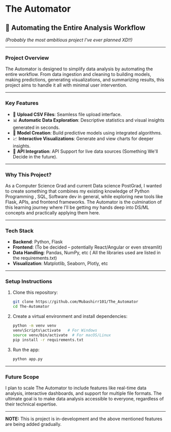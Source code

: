 # **The Automator**

## 🚀 Automating the Entire Analysis Workflow  
*(Probably the most ambitious project I've ever planned XD!!)*

---

### **Project Overview**  
The Automator is designed to simplify data analysis by automating the entire workflow. From data ingestion and cleaning to building models, making predictions, generating visualizations, and summarizing results, this project aims to handle it all with minimal user intervention.

---

### **Key Features**  
- 📁 **Upload CSV Files**: Seamless file upload interface.  
- 📊 **Automatic Data Exploration**: Descriptive statistics and visual insights generated in seconds.  
- 🤖 **Model Creation**: Build predictive models using integrated algorithms.  
- 📈 **Interactive Visualizations**: Generate and view charts for deeper insights.  
- 📡 **API Integration**: API Support for live data sources (Something We'll Decide in the future).  

---

### **Why This Project?**  
As a Computer Science Grad and current Data science PostGrad, I wanted to create something that combines my existing knowledge of Python Programming , SQL, Software dev in general, while exploring new tools like Flask, APIs, and frontend frameworks. 
The Automator is the culmination of this learning journey where I'll be getting my hands deep into DS/ML concepts and practically applying them here.

---

### **Tech Stack**  
- **Backend**: Python, Flask  
- **Frontend**: (To be decided – potentially React/Angular or even streamlit)  
- **Data Handling**: Pandas, NumPy, etc ( All the libraries used are listed in the requirements.txt)
- **Visualization**: Matplotlib, Seaborn, Plotly, etc

---

### **Setup Instructions**  
1. Clone this repository:  
   ```bash
   git clone https://github.com/Mubashirr101/The_Automator
   cd The-Automator
   ```

2. Create a virtual environment and install dependencies:  
   ```bash
   python -m venv venv
   venv\Scripts\activate   # For Windows
   source venv/bin/activate  # For macOS/Linux
   pip install -r requirements.txt
   ```

3. Run the app:  
   ```bash
   python app.py
   ```

---

### **Future Scope**  
I plan to scale The Automator to include features like real-time data analysis, interactive dashboards, and support for multiple file formats. The ultimate goal is to make data analysis accessible to everyone, regardless of their technical expertise.

---

**NOTE:** This is project is in-development and the above mentioned features are being added gradually.
